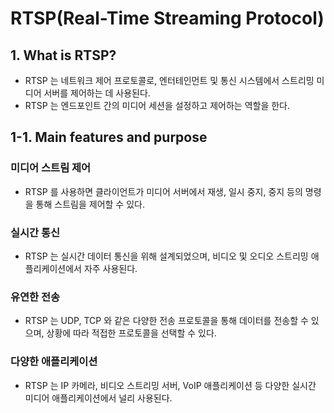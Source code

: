 # RTSP(Real-Time Streaming Protocol)

## 1. What is RTSP?
- RTSP 는 네트워크 제어 프로토콜로, 엔터테인먼트 및 통신 시스템에서 스트리밍 미디어 서버를 제어하는 데 사용된다.
- RTSP 는 엔드포인트 간의 미디어 세션을 설정하고 제어하는 역할을 한다.

## 1-1. Main features and purpose
### 미디어 스트림 제어
- RTSP 를 사용하면 클라이언트가 미디어 서버에서 재생, 일시 중지, 중지 등의 명령을 통해 스트림을 제어할 수 있다.

### 실시간 통신
- RTSP 는 실시간 데이터 통신을 위해 설계되었으며, 비디오 및 오디오 스트리밍 애플리케이션에서 자주 사용된다.

### 유연한 전송
- RTSP 는 UDP, TCP 와 같은 다양한 전송 프로토콜을 통해 데이터를 전송할 수 있으며,
  상황에 따라 적접한 프로토콜을 선택할 수 있다.

### 다양한 애플리케이션
- RTSP 는 IP 카메라, 비디오 스트리밍 서버, VoIP 애플리케이션 등 다양한 실시간 미디어 애플리케이션에서 널리 사용된다.

